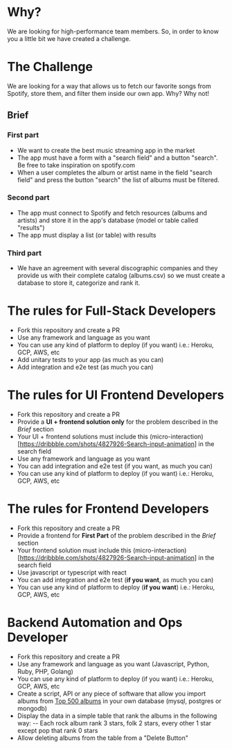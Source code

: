 # Why?
We are looking for high-performance team members. So, in order to know you a little bit we have created a challenge.

# The Challenge
We are looking for a way that allows us to fetch our favorite songs from Spotify, store them, and filter them inside our own app. Why? Why not!

## Brief

### First part
- We want to create the best music streaming app in the market
- The app must have a form with a "search field" and a button "search". Be free to take inspiration on spotify.com 
- When a user completes the album or artist name in the field "search field" and press the button "search" the list of albums must be filtered.

### Second part
- The app must connect to Spotify and fetch resources (albums and artists)  and store it in the app's database (model or table called "results")
- The app must display a list (or table) with results

### Third part 
- We have an agreement with several discographic companies and they provide us with their complete catalog (albums.csv) so we must create a database to store it, categorize and rank it. 

 
# The rules for Full-Stack Developers
- Fork this repository and create a PR
- Use any framework and language as you want
- You can use any kind of platform to deploy (if you want) i.e.: Heroku, GCP, AWS, etc
- Add unitary tests to your app (as much as you can)
- Add integration and e2e test (as much you can)

# The rules for UI Frontend Developers
- Fork this repository and create a PR
- Provide a **UI + frontend solution only** for the problem described in the *Brief* section 
- Your UI + frontend solutions must include this (micro-interaction)[https://dribbble.com/shots/4827926-Search-input-animation] in the search field
- Use any framework and language as you want
- You can add integration and e2e test (if you want, as much you can)
- You can use any kind of platform to deploy (if you want) i.e.: Heroku, GCP, AWS, etc

# The rules for Frontend Developers
- Fork this repository and create a PR
- Provide a frontend for **First Part** of the problem described in the *Brief* section 
- Your frontend solution must include this (micro-interaction)[https://dribbble.com/shots/4827926-Search-input-animation] in the search field
- Use javascript or typescript with react
- You can add integration and e2e test (**if you want**, as much you can)
- You can use any kind of platform to deploy (**if you want**) i.e.: Heroku, GCP, AWS, etc

# Backend Automation and Ops Developer
- Fork this repository and create a PR
- Use any framework and language as you want (Javascript, Python, Ruby, PHP, Golang)
- You can use any kind of platform to deploy (if you want) i.e.: Heroku, GCP, AWS, etc
- Create a script, API or any piece of software that allow you import albums from [Top 500 albums](https://github.com/Currie32/500-Greatest-Albums/blob/master/albumlist.csv) in your own database (mysql, postgres or mongodb)
- Display the data in a simple table that rank the albums in the following way:
-- Each rock album rank 3 stars, folk 2 stars, every other 1 star except pop that rank 0 stars
- Allow deleting albums from the table from a "Delete Button"
